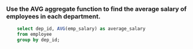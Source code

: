 ###  Use the AVG aggregate function to find the average salary of employees in each department.

```sql
    select dep_id, AVG(emp_salary) as average_salary
    from employee
    group by dep_id;
```